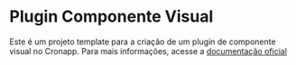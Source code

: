 # Plugin Componente Visual
Este é um projeto template para a criação de um plugin de componente visual no Cronapp. Para mais informações, acesse a [documentação oficial](https://docs.cronapp.io/display/CRON/Criar+plugin)
